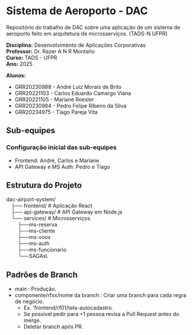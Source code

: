 # Sistema de Aeroporto - DAC

Repositório do trabalho de DAC sobre uma aplicação de um sistema de aeroporto feito em arquitetura de microsserviços. (TADS-N UFPR)

**Disciplina:** Desenvolvimento de Aplicações Corporativas  
**Professor:** Dr. Razer A N R Montaño  
**Curso:** TADS - UFPR  
**Ano:** 2025

**Alunos:**
- GRR20230988 - André Luiz Morais de Brito
- GRR20221103 - Carlos Eduardo Camargo Viana
- GRR20221105 - Mariane Roesler
- GRR20230984 - Pedro Felipe Ribeiro da Silva
- GRR20234975 - Tiago Pareja Vita

## Sub-equipes
### Configuração inicial das sub-equipes
- Frontend: André, Carlos e Mariane
- API Gateway e MS Auth: Pedro e Tiago

## Estrutura do Projeto
dac-airport-system/\
    &emsp;├── frontend/ # Aplicação React\
    &emsp;├── api-gateway/ # API Gateway em Node.js\
    &emsp;└── services/ # Microsserviços\
    &emsp;&emsp;    ├──ms-reserva\
    &emsp;&emsp;    ├──ms-cliente\
    &emsp;&emsp;    ├──ms-voos\
    &emsp;&emsp;    ├──ms-auth\
    &emsp;&emsp;    ├──ms-funcionario\
    &emsp;&emsp;    └──SAGAs\

## Padrões de Branch

- main : Produção.
- componente/rfxx/nome da branch : Criar uma branch para cada regra de negócio.
    - Ex. 'frontend/rf01/tela-autocadastro.
    - Se possível pedir para +1 pessoa revisa a Pull Request antes do merge.
    - Deletar branch após PR.
